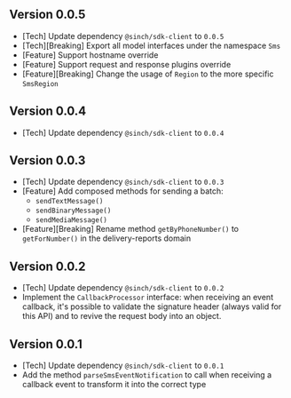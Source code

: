 ## Version 0.0.5
- [Tech] Update dependency `@sinch/sdk-client` to `0.0.5`
- [Tech][Breaking] Export all model interfaces under the namespace `Sms`
- [Feature] Support hostname override
- [Feature] Support request and response plugins override
- [Feature][Breaking] Change the usage of `Region` to the more specific `SmsRegion`

## Version 0.0.4
- [Tech] Update dependency `@sinch/sdk-client` to `0.0.4`

## Version 0.0.3
- [Tech] Update dependency `@sinch/sdk-client` to `0.0.3`
- [Feature] Add composed methods for sending a batch: 
  - `sendTextMessage()`
  - `sendBinaryMessage()`
  - `sendMediaMessage()`
- [Feature][Breaking] Rename method `getByPhoneNumber()` to `getForNumber()` in the delivery-reports domain

## Version 0.0.2
- [Tech] Update dependency `@sinch/sdk-client` to `0.0.2`
- Implement the `CallbackProcessor` interface: when receiving an event callback, it's possible to validate the signature header (always valid for this API) and to revive the request body into an object.

## Version 0.0.1
 - [Tech] Update dependency `@sinch/sdk-client` to `0.0.1`
 - Add the method `parseSmsEventNotification` to call when receiving a callback event to transform it into the correct type
